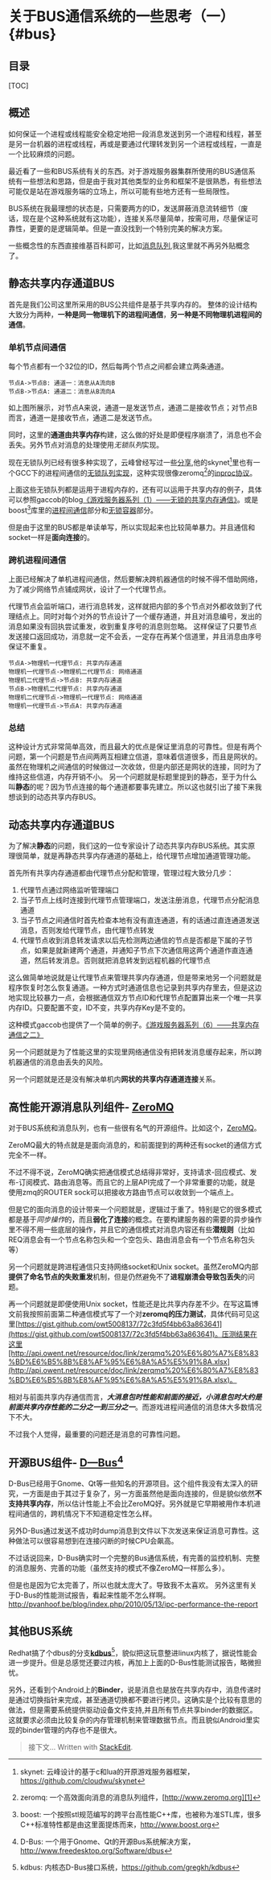 关于BUS通信系统的一些思考（一） {#bus}
====================

目录
------
[TOC]

概述
------
如何保证一个进程或线程能安全稳定地把一段消息发送到另一个进程和线程，甚至是另一台机器的进程或线程，再或是要通过代理转发到另一个进程或线程，一直是一个比较麻烦的问题。

最近看了一些和BUS系统有关的东西。对于游戏服务器集群所使用的BUS通信系统有一些想法和思路，但是由于我对其他类型的业务和框架不是很熟悉，有些想法可能仅是站在游戏服务端的立场上，所以可能有些地方还有一些局限性。

BUS系统在我最理想的状态是，只需要两方的ID，发送屏蔽消息流转细节（废话，现在是个这种系统就有这功能），连接关系尽量简单，按需可用，尽量保证可靠性，更要的是逻辑简单。但是一直没找到一个特别完美的解决方案。

一些概念性的东西直接维基百科即可，比如[消息队列](http://zh.wikipedia.org/wiki/%E6%B6%88%E6%81%AF%E9%98%9F%E5%88%97),我这里就不再另外贴概念了。

静态共享内存通道BUS
------
首先是我们公司这里所采用的BUS公共组件是基于共享内存的。
整体的设计结构大致分为两种，**一种是同一物理机下的进程间通信**，**另一种是不同物理机进程间的通信**。

### 单机节点间通信
每个节点都有一个32位的ID，然后每两个节点之间都会建立两条通道。
```sequence
节点A->节点B: 通道一：消息从A流向B
节点B->节点A: 通道二：消息从B流向A
```
如上图所展示，对节点A来说，通道一是发送节点，通道二是接收节点；对节点B而言，通道一是接收节点，通道二是发送节点。

同时，这里的**通道由共享内存**构建，这么做的好处是即便程序崩溃了，消息也不会丢失。另外节点对消息的处理使用*无锁队列*实现。

现在无锁队列已经有很多种实现了，云峰曾经写过一些[分享](http://blog.codingnow.com/2012/06/dev_note_21.html),他的skynet[^skynet]里也有一个GCC下的进程间通信的[无锁队列实现](https://github.com/cloudwu/skynet/blob/master/skynet-src/skynet_mq.c)，这种实现很像zeromq[^zeromq]的[inproc协议](http://api.zeromq.org/3-2:zmq-inproc)。

上面这些无锁队列都是运用于进程内存的，还有可以运用于共享内存的例子，具体可以参照gaccob的blog[《游戏服务器系列（1）——无锁的共享内存通信》](http://www.gaccob.com/?p=626)。或是boost[^boost]库里的[进程间通信](http://www.boost.org/libs/interprocess)部分和[无锁容器](http://www.boost.org/libs/lockfree)部分。

但是由于这里的BUS都是单读单写，所以实现起来也比较简单暴力。并且通信和socket一样是**面向连接**的。

### 跨机进程间通信
上面已经解决了单机进程间通信，然后要解决跨机器通信的时候不得不借助网络，为了减少网络节点铺成网状，设计了一个代理节点。

代理节点会监听端口，进行消息转发，这样就把内部的多个节点对外都收敛到了代理结点上。同时对每个对外的节点设计了一个缓存通道，并且对消息编号，发出的消息如果没有回执尝试重发，收到重复序号的消息则忽略。
这样保证了只要节点发送接口返回成功，消息就一定不会丢，一定存在再某个信道里，并且消息由序号保证不重复。

```sequence
节点A->物理机一代理节点: 共享内存通道
物理机一代理节点->物理机二代理节点: 网络通道
物理机二代理节点->节点B: 共享内存通道
节点B->物理机二代理节点: 共享内存通道
物理机二代理节点->物理机一代理节点: 网络通道
物理机一代理节点->节点A: 共享内存通道
```

### 总结
这种设计方式非常简单高效，而且最大的优点是保证里消息的可靠性。但是有两个问题，第一个问题是节点间两两互相建立信道，意味着信道很多，而且是网状的。虽然在物理机之间通信的时候做过一次收敛，但是内部还是网状的连接，同时为了维持这些信道，内存开销不小。
另一个问题就是标题里提到的静态，至于为什么叫**静态**的呢？因为节点连接的每个通道都要事先建立。所以这也就引出了接下来我想谈到的动态共享内存BUS。

动态共享内存通道BUS
------
为了解决**静态**的问题，我们这的一位专家设计了动态共享内存BUS系统。其实原理很简单，就是再静态共享内存通道的基础上，给代理节点增加通道管理功能。

首先所有共享内存通道都由代理节点分配和管理，管理过程大致分几步：
1. 代理节点通过网络监听管理端口
2. 当子节点上线时连接到代理节点管理端口，发送注册消息，代理节点分配消息通道
3. 当子节点之间通信时首先检查本地有没有直连通道，有的话通过直连通道发送消息，否则发给代理节点，由代理节点转发
4. 代理节点收到消息转发请求以后先检测两边通信的节点是否都是下属的子节点，如果是就新建两个通道，并通知子节点下次通信用这两个通道作直连通道，然后转发消息。否则就把消息转发到远程机器的代理节点

这么做简单地说就是让代理节点来管理共享内存通道，但是带来地另一个问题就是程序恢复时怎么恢复通道。一种方式时通道信息也记录到共享内存里去，但是这边地实现比较暴力一点，会根据通信双方节点ID和代理节点配置算出来一个唯一共享内存ID。只要配置不变，ID不变，共享内存Key是不变的。

这种模式gaccob也提供了一个简单的例子。[《游戏服务器系列（6）——共享内存通信之二》](http://www.gaccob.com/?p=1378)

另一个问题就是为了性能这里的实现里网络通信没有把转发消息缓存起来，所以跨机器通信的消息由丢失的风险。

另一个问题就是还是没有解决单机内**网状的共享内存通道连接**关系。

高性能开源消息队列组件- [ZeroMQ][1]
------
对于BUS系统和消息队列，也有一些很有名气的开源组件。比如这个，[ZeroMQ][1]。

ZeroMQ最大的特点就是是面向消息的，和前面提到的两种还有socket的通信方式完全不一样。

不过不得不说，ZeroMQ确实把通信模式总结得非常好，支持请求-回应模式、发布-订阅模式、路由消息等。而且它的上层API完成了一个非常重要的功能，就是使用zmq的ROUTER sock可以把接收方路由节点可以收敛到一个端点上。

但是它的面向消息的设计带来一个问题就是，逻辑过于重了。特别是它的很多模式都是基于*同步操作*的，而且**弱化了连接**的概念。在要构建服务器的需要的异步操作里不得不用一些底层的操作，并且它的通信模式对消息内容还有些**潜规则**（比如REQ消息会有一个节点名称包头和一个空包头、路由消息会有一个节点名称包头等）

另一个问题就是跨进程通信只支持网络socket和Unix socket。虽然ZeroMQ内部**提供了命名节点的失败重发**机制，但是仍然避免不了**进程崩溃会导致包丢失**的问题。

再一个问题就是即便使用Unix socket，性能还是比共享内存差不少。在写这篇博文前我按照前面第二种通信模式写了一个对**zeromq的压力测试**，具体代码可见这里[https://gist.github.com/owt5008137/72c3fd5f4bb63a863641](https://gist.github.com/owt5008137/72c3fd5f4bb63a863641)。压测结果在这里[http://api.owent.net/resource/doc/link/zerqmq%20%E6%80%A7%E8%83%BD%E6%B5%8B%E8%AF%95%E6%8A%A5%E5%91%8A.xlsx](http://api.owent.net/resource/doc/link/zerqmq%20%E6%80%A7%E8%83%BD%E6%B5%8B%E8%AF%95%E6%8A%A5%E5%91%8A.xlsx)。

相对与前面共享内存通信而言，***大消息包时性能和前面的接近，小消息包时大约是前面共享内存性能的二分之一到三分之一***。而游戏进程间通信的消息体大多数情况下不大。

不过我个人觉得，最重要的问题还是消息的可靠性问题。

开源BUS组件- [D—Bus](http://en.wikipedia.org/wiki/D-Bus)[^dbus]
------
D-Bus已经用于Gnome、Qt等一些知名的开源项目。这个组件我没有太深入的研究，一方面是由于其过于复杂了，另一方面虽然他是面向连接的，但是貌似依然**不支持共享内存**，所以估计性能上不会比ZeroMQ好。另外就是它早期被用作本机进程间通信的，跨机情况下不知道稳定性怎么样。

另外D-Bus通过发送不成功时dump消息到文件以下次发送来保证消息可靠性。这种做法可以很容易想到在连接闪断的时候CPU会飙高。

不过话说回来，D-Bus确实时一个完整的Bus通信系统，有完善的监控机制、完整的消息服务、完善的功能（虽然支持的模式不像ZeroMQ一样那么多）。

但是也是因为它太完善了，所以也就太庞大了。导致我不太喜欢。
另外这里有关于D-Bus的性能测试报告，看起来性能不怎么样啊。http://pvanhoof.be/blog/index.php/2010/05/13/ipc-performance-the-report

其他BUS系统
------
Redhat搞了个dbus的分支[**kdbus**](http://en.wikipedia.org/wiki/Kdbus)[^kdbus]，貌似把这玩意整进linux内核了，据说性能会进一步提升。但是总感觉还要过内核，再加上上面的D-Bus性能测试报告，略微担忧。

另外，还看到个Android上的**Binder**，说是消息也是放在共享内存中，消息传递时是通过切换指针来完成，甚至通道切换都不要进行拷贝。这确实是个比较有意思的做法，但是需要系统提供驱动设备文件支持,并且所有节点共享binder的数据区。这就要求必须由比较复杂的内存管理机制来管理数据节点。而且貌似Android里实现的binder管理的内存也不是很大。


> 接下文...
> Written with [StackEdit](https://stackedit.io/).


[^skynet]: skynet: 云峰设计的基于c和lua的开原游戏服务器框架，https://github.com/cloudwu/skynet

[^zeromq]: zeromq: 一个高效面向消息的消息队列组件，[http://www.zeromq.org][1]

[^boost]: boost: 一个按照stl规范编写的跨平台高性能C++库，也被称为准STL库，很多C++标准特性都是由这里面提炼而来，http://www.boost.org

[^dbus]: D-Bus: 一个用于Gnome、Qt的开源Bus系统解决方案，http://www.freedesktop.org/Software/dbus

[^kdbus]: kdbus: 内核态D-Bus接口系统，https://github.com/gregkh/kdbus

[^stackedit]: 我非常喜欢的一个强大的开源Markdown编辑器，https://stackedit.io

[1]: http://www.zeromq.org

